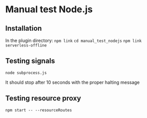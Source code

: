 # Manual test Node.js

## Installation

In the plugin directory:
`npm link`
`cd manual_test_nodejs`
`npm link serverless-offline`

## Testing signals

`node subprocess.js`

It should stop after 10 seconds with the proper halting message

## Testing resource proxy

`npm start -- --resourceRoutes`
